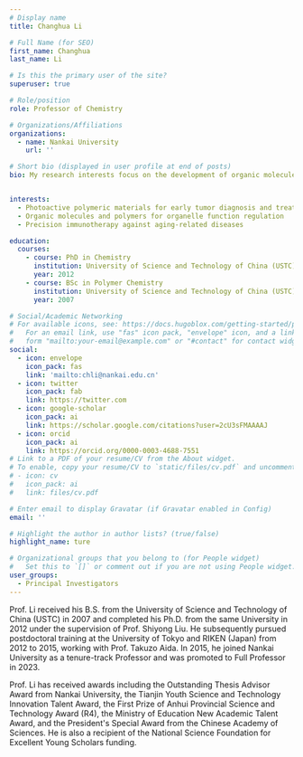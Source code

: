 ```yaml
---
# Display name
title: Changhua Li

# Full Name (for SEO)
first_name: Changhua
last_name: Li

# Is this the primary user of the site?
superuser: true

# Role/position
role: Professor of Chemistry

# Organizations/Affiliations
organizations:
  - name: Nankai University
    url: ''

# Short bio (displayed in user profile at end of posts)
bio: My research interests focus on the development of organic molecules and polymers for organelle function regulation and for precision immunotherapy against aging-related diseases.


interests:
  - Photoactive polymeric materials for early tumor diagnosis and treatment
  - Organic molecules and polymers for organelle function regulation
  - Precision immunotherapy against aging-related diseases

education:
  courses:
    - course: PhD in Chemistry
      institution: University of Science and Technology of China (USTC)
      year: 2012
    - course: BSc in Polymer Chemistry
      institution: University of Science and Technology of China (USTC)
      year: 2007

# Social/Academic Networking
# For available icons, see: https://docs.hugoblox.com/getting-started/page-builder/#icons
#   For an email link, use "fas" icon pack, "envelope" icon, and a link in the
#   form "mailto:your-email@example.com" or "#contact" for contact widget.
social:
  - icon: envelope
    icon_pack: fas
    link: 'mailto:chli@nankai.edu.cn'
  - icon: twitter
    icon_pack: fab
    link: https://twitter.com
  - icon: google-scholar
    icon_pack: ai
    link: https://scholar.google.com/citations?user=2cU3sFMAAAAJ
  - icon: orcid
    icon_pack: ai
    link: https://orcid.org/0000-0003-4688-7551
# Link to a PDF of your resume/CV from the About widget.
# To enable, copy your resume/CV to `static/files/cv.pdf` and uncomment the lines below.
# - icon: cv
#   icon_pack: ai
#   link: files/cv.pdf

# Enter email to display Gravatar (if Gravatar enabled in Config)
email: ''

# Highlight the author in author lists? (true/false)
highlight_name: ture

# Organizational groups that you belong to (for People widget)
#   Set this to `[]` or comment out if you are not using People widget.
user_groups:
  - Principal Investigators
---
```


Prof. Li received his B.S. from the University of Science and Technology of China (USTC) in 2007 and completed his Ph.D. from the same University in 2012 under the supervision of Prof. Shiyong Liu. He subsequently pursued postdoctoral training at the University of Tokyo and RIKEN (Japan) from 2012 to 2015, working with Prof. Takuzo Aida. In 2015, he joined Nankai University as a tenure-track Professor and was promoted to Full Professor in 2023. 

Prof. Li has received awards including the Outstanding Thesis Advisor Award from Nankai University, the Tianjin Youth Science and Technology Innovation Talent Award, the First Prize of Anhui Provincial Science and Technology Award (R4), the Ministry of Education New Academic Talent Award, and the President's Special Award from the Chinese Academy of Sciences. He is also a recipient of the National Science Foundation for Excellent Young Scholars funding.

